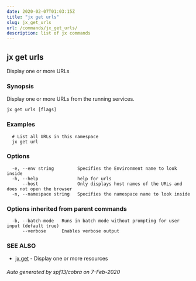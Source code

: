 ```yaml
---
date: 2020-02-07T01:03:15Z
title: "jx get urls"
slug: jx_get_urls
url: /commands/jx_get_urls/
description: list of jx commands
---
```

## jx get urls

Display one or more URLs

### Synopsis

Display one or more URLs from the running services.

```
jx get urls [flags]
```

### Examples

```
  # List all URLs in this namespace
  jx get url
```

### Options

```
  -e, --env string         Specifies the Environment name to look inside
  -h, --help               help for urls
      --host               Only displays host names of the URLs and does not open the browser
  -n, --namespace string   Specifies the namespace name to look inside
```

### Options inherited from parent commands

```
  -b, --batch-mode   Runs in batch mode without prompting for user input (default true)
      --verbose      Enables verbose output
```

### SEE ALSO

* [jx get](/commands/jx_get/)	 - Display one or more resources

###### Auto generated by spf13/cobra on 7-Feb-2020
